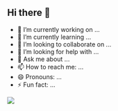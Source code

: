 ## Hi there 👋

<!--
**dmszero/dmszero** is a ✨ _special_ ✨ repository because its `README.md` (this file) appears on your GitHub profile.

Here are some ideas to get you started:-->

- 🔭 I’m currently working on ...
- 🌱 I’m currently learning ...
- 👯 I’m looking to collaborate on ...
- 🤔 I’m looking for help with ...
- 💬 Ask me about ...
- 📫 How to reach me: ...
- 😄 Pronouns: ...
- ⚡ Fun fact: ...
  
<a href="mailto:dmszero89@gmail.com" target="_blank"><img src="https://img.shields.io/badge/Gmail-#EA4335?style=flat-square&logo=Gmail&logoColor=white"/></a>
